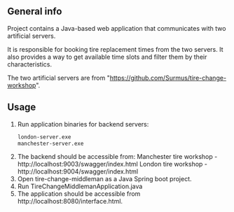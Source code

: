 ## General info
Project contains a Java-based web application that communicates with two artificial servers.

It is responsible for booking tire replacement times from the two servers. 
It also provides a way to get available time slots and filter them by their characteristics.

The two artificial servers are from "https://github.com/Surmus/tire-change-workshop".

## Usage
1. Run application binaries for backend servers:
     ```sh
     london-server.exe
     manchester-server.exe
     ```
2. The backend should be accessible from:
     Manchester tire workshop - http://localhost:9003/swagger/index.html
     London tire workshop - http://localhost:9004/swagger/index.html
3. Open tire-change-middleman as a Java Spring boot project.
4. Run TireChangeMiddlemanApplication.java
5. The application should be accessible from http://localhost:8080/interface.html.
